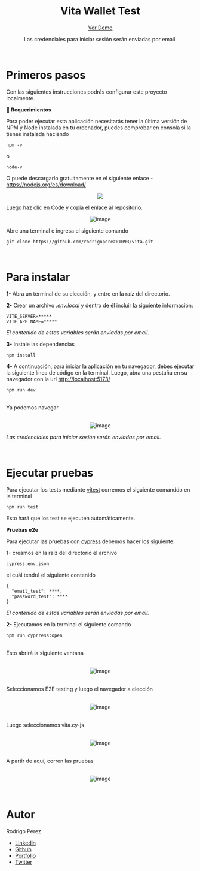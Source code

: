 <div align="center">
<h1> Vita Wallet Test </h1>
</div>

<div align="center">

[Ver Demo](https://ephemeral-sable-cf93f1.netlify.app)

</div>

<div align="center">

Las credenciales para iniciar sesión serán enviadas por email.

</div>

<br>
<h1> Primeros pasos </h1>

Con las siguientes instrucciones podrás configurar este proyecto localmente.

**📑    Requerimientos**

Para poder ejecutar esta aplicación necesitarás tener la última versión de NPM y Node instalada en tu ordenador, puedes comprobar en consola si la tienes instalada haciendo 

```
npm -v
```
o

``` 
node-v
```

O puede descargarlo gratuitamente en el siguiente enlace - <https://nodejs.org/es/download/> .


<div align="center">

![](./Readme/Aspose.Words.ea102fbd-e677-478a-991b-66b51ee3534b.002.png)

</div>

Luego haz clic en Code y copia el enlace al repositorio.

<div align="center">

![image](https://github.com/rodrigoperez01093/vita/assets/118926632/2a196c11-a8b6-4458-9d42-49615e591985)

</div>

 Abre una terminal e ingresa el siguiente comando

 ``` 
git clone https://github.com/rodrigoperez01093/vita.git
```

<br>
<h1>Para instalar </h1>

**1-** Abra un terminal de su elección, y entre en la raíz del directorio.

**2-** Crear un archivo *.env.local* y dentro de él incluir la siguiente información:

 ``` 
VITE_SERVER=*****
VITE_APP_NAME=*****
```

*El contenido de estas variables serán enviadas por email.*

**3-** Instale las dependencias

```
npm install
```

**4-** A continuación, para iniciar la aplicación en tu navegador, debes ejecutar la siguiente línea de código en la terminal. Luego, abra una pestaña en su navegador con la url <http://localhost:5173/>

```
npm run dev
```
<br>
Ya podemos navegar
<br>
<br>

<div align="center">

![image](https://github.com/rodrigoperez01093/vita/assets/118926632/7b824694-9868-490d-ae87-6a2ebc64ae2d)

</div>

*Las credenciales para iniciar sesión serán enviadas por email.*

<br>
<h1>Ejecutar pruebas </h1>

Para ejecutar los tests mediante [vitest](https://vitest.dev/) corremos el siguiente comanddo en la terminal

```
npm run test
```
Esto hará que los test se ejecuten automáticamente.

**Pruebas e2e**

Para ejecutar las pruebas con [cypress](https://www.cypress.io/) debemos hacer los siguiente:

**1-** creamos en la raíz del directorio el archivo

```
cypress.env.json
```
el cuál tendrá el siguiente contenido

```
{
  "email_test": ****,
  "password_test": ****
}
```
*El contenido de estas variables serán enviadas por email.*

**2-** Ejecutamos en la terminal el siguiente comando

```
npm run cyprress:open
```
<br>
Esto abrirá la siguiente ventana
<br>
<br>
<div align="center">

  ![image](https://github.com/rodrigoperez01093/vita/assets/118926632/8f2441d7-b921-497a-bcef-974aaf233465)

</div>
<br>
Seleccionamos E2E testing y luego el navegador a elección
<br>
<br>
<div align="center">

![image](https://github.com/rodrigoperez01093/vita/assets/118926632/5a22cc9e-541d-4dc1-98ca-aa8565264489)
</div>
<br>
Luego seleccionamos vita.cy-js
<br>
<br>
<div align="center">

  ![image](https://github.com/rodrigoperez01093/vita/assets/118926632/71410769-914c-43ac-90ed-45fb8bb3ca57)

</div>
<br>
A partir de aquí, corren las pruebas
<br>
<br>
<div align="center">
  
![image](https://github.com/rodrigoperez01093/vita/assets/118926632/9170e894-9396-4b27-b2c1-48b62340f983)

</div>

<br>


<h1> Autor </h1>

Rodrigo Perez

- [Linkedin](<https://www.linkedin.com/in/rodrigo-perez-full-stack-developer/>)
- [Github](<https://github.com/rodrigoperez01093>)
- [Portfolio](<https://main--rodrigoperez.netlify.app/>)
- [Twitter](<https://twitter.com/RodriiPerezz>)

